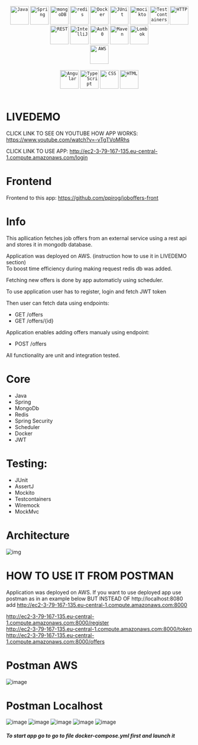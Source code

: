 <div align="center">
  <code><img width="50" src="https://user-images.githubusercontent.com/25181517/117201156-9a724800-adec-11eb-9a9d-3cd0f67da4bc.png" alt="Java" title="Java"/></code>
	<code><img width="50" src="https://user-images.githubusercontent.com/25181517/117201470-f6d56780-adec-11eb-8f7c-e70e376cfd07.png" alt="Spring" title="Spring"/></code>
  <code><img width="50" src="https://user-images.githubusercontent.com/25181517/182884177-d48a8579-2cd0-447a-b9a6-ffc7cb02560e.png" alt="mongoDB" title="mongoDB"/></code>
  <code><img width="50" src="https://user-images.githubusercontent.com/25181517/182884894-d3fa6ee0-f2b4-4960-9961-64740f533f2a.png" alt="redis" title="redis"/></code>	
	<code><img width="50" src="https://user-images.githubusercontent.com/25181517/117207330-263ba280-adf4-11eb-9b97-0ac5b40bc3be.png" alt="Docker" title="Docker"/></code>
  <code><img width="50" src="https://user-images.githubusercontent.com/25181517/117533873-484d4480-afef-11eb-9fad-67c8605e3592.png" alt="JUnit" title="JUnit"/></code>
	<code><img width="50" src="https://user-images.githubusercontent.com/25181517/183892181-ad32b69e-3603-418c-b8e7-99e976c2a784.png" alt="mocikto" title="mocikto"/></code>
  <code><img width="50" src="https://user-images.githubusercontent.com/25181517/184097317-690eea12-3a26-4f7c-8521-729ebbbb3f98.png" alt="Testcontainers" title="Testcontainers"/></code>
	<code><img width="50" src="https://user-images.githubusercontent.com/25181517/192107854-765620d7-f909-4953-a6da-36e1ef69eea6.png" alt="HTTP" title="HTTP"/></code>
	<code><img width="50" src="https://user-images.githubusercontent.com/25181517/192107858-fe19f043-c502-4009-8c47-476fc89718ad.png" alt="REST" title="REST"/></code>
	<code><img width="50" src="https://user-images.githubusercontent.com/25181517/192108890-200809d1-439c-4e23-90d3-b090cf9a4eea.png" alt="IntelliJ" title="IntelliJ"/></code>
	<code><img width="50" src="https://cdn.brighttalk.com/ams/california/images/channel/19357/image_840418.png" alt="Auth0" title="Auth0"/></code>
	<code><img width="50" src="https://user-images.githubusercontent.com/25181517/117207242-07d5a700-adf4-11eb-975e-be04e62b984b.png" alt="Maven" title="Maven"/></code>
	<code><img width="50" src="https://user-images.githubusercontent.com/25181517/190229463-87fa862f-ccf0-48da-8023-940d287df610.png" alt="Lombok" title="Lombok"/></code>
	<div align="center">
	<code><img width="50" src="https://user-images.githubusercontent.com/25181517/183896132-54262f2e-6d98-41e3-8888-e40ab5a17326.png" alt="AWS" title="AWS"/></code>
		
</div>
</div>
<br>
<div align="center">
	<code><img width="50" src="https://user-images.githubusercontent.com/25181517/183890595-779a7e64-3f43-4634-bad2-eceef4e80268.png" alt="Angular" title="Angular"/></code>
	<code><img width="50" src="https://user-images.githubusercontent.com/25181517/183890598-19a0ac2d-e88a-4005-a8df-1ee36782fde1.png" alt="TypeScript" title="TypeScript"/></code>
	<code><img width="50" src="https://user-images.githubusercontent.com/25181517/183898674-75a4a1b1-f960-4ea9-abcb-637170a00a75.png" alt="CSS" title="CSS"/></code>
	<code><img width="50" src="https://user-images.githubusercontent.com/25181517/192158954-f88b5814-d510-4564-b285-dff7d6400dad.png" alt="HTML" title="HTML"/></code>
</div>
<br>

# LIVEDEMO

CLICK LINK TO SEE ON YOUTUBE HOW APP WORKS:
https://www.youtube.com/watch?v=-vTgTVoMRhs

CLICK LINK TO USE APP:
http://ec2-3-79-167-135.eu-central-1.compute.amazonaws.com/login

# Frontend

Frontend to this app: https://github.com/ppirog/joboffers-front 

# Info


This apllication fetches job offers from an external service using a rest api and stores it in mongodb database.



Application was deployed on AWS.  (instruction how to use it in LIVEDEMO section)  
To boost time efficiency during making request redis db was added.

Fetching new offers is done by app automaticly using scheduler.

To use application user has to register, login and fetch JWT token

Then user can fetch data using endpoints:
- GET /offers
- GET /offers/{id}

Application enables adding offers manualy using endpoint:
- POST /offers

All functionality are unit and integration tested. 

# Core
- Java  
- Spring  
- MongoDb
- Redis
- Spring Security
- Scheduler
- Docker
- JWT
# Testing:
- JUnit  
- AssertJ
- Mockito
- Testcontainers
- Wiremock
- MockMvc

# Architecture
![img](https://github.com/ppirog/JobOffers/assets/126290295/c0a5aa63-4b33-467d-adbe-7b013c43340e)

# HOW TO USE IT FROM POSTMAN
Application was deployed on AWS. 
If you want to use deployed app use postman as in an example below BUT INSTEAD OF
http://localhost:8080 add http://ec2-3-79-167-135.eu-central-1.compute.amazonaws.com:8000

http://ec2-3-79-167-135.eu-central-1.compute.amazonaws.com:8000/register  
http://ec2-3-79-167-135.eu-central-1.compute.amazonaws.com:8000/token  
http://ec2-3-79-167-135.eu-central-1.compute.amazonaws.com:8000/offers  

# Postman AWS
![image](https://github.com/ppirog/JobOffers/assets/126290295/fc30f795-17e5-4879-935b-e15d8fe38e83)


# Postman Localhost
![image](https://github.com/ppirog/JobOffers/assets/126290295/423242ea-d62f-411f-9011-02f569c16898)
![image](https://github.com/ppirog/JobOffers/assets/126290295/adc880e9-57a0-4afb-9a3e-32653bae169f)
![image](https://github.com/ppirog/JobOffers/assets/126290295/438f160d-add5-43e5-9ff9-796cb5f3ceee)
![image](https://github.com/ppirog/JobOffers/assets/126290295/08550690-b446-49e8-b64b-03b9f5ee11e4)
![image](https://github.com/ppirog/JobOffers/assets/126290295/e5448ad9-a7e8-4682-aaf9-4c2edc499aa0)

##### To start app go to go to file docker-compose.yml first and launch it







